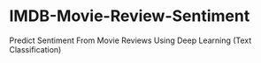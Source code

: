 # IMDB-Movie-Review-Sentiment
Predict Sentiment From Movie Reviews Using Deep Learning (Text Classification)
